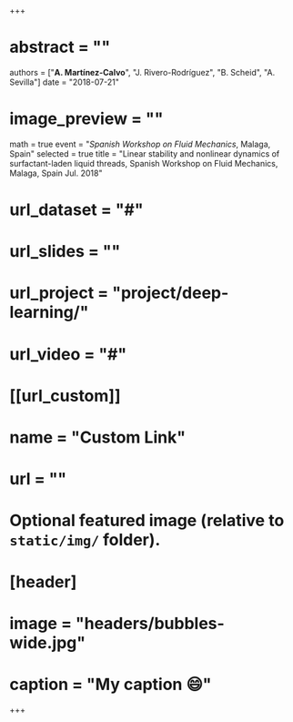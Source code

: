 +++
# abstract = ""
authors = ["**A. Martínez-Calvo**", "J. Rivero-Rodríguez", "B. Scheid", "A. Sevilla"]
date = "2018-07-21"
# image_preview = ""
math = true
event = "_Spanish Workshop on Fluid Mechanics_, Malaga, Spain"
selected = true
title = "Linear stability and nonlinear dynamics of surfactant-laden liquid threads, Spanish Workshop on Fluid Mechanics, Malaga, Spain Jul. 2018"
# url_dataset = "#"
# url_slides = ""
# url_project = "project/deep-learning/"
# url_video = "#"

# [[url_custom]]
 # name = "Custom Link"
 # url = ""

# Optional featured image (relative to `static/img/` folder).
# [header]
# image = "headers/bubbles-wide.jpg"
# caption = "My caption :smile:"

+++
